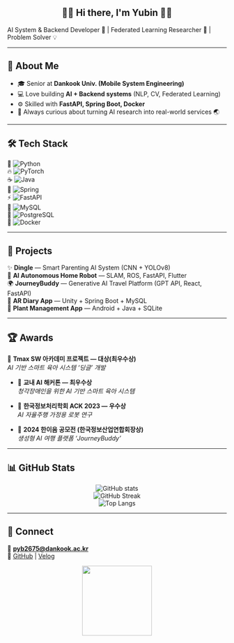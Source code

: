 <h2 align="center">🍓🐰 Hi there, I'm Yubin 🐰🍓</h2>


AI System & Backend Developer 🌱 | Federated Learning Researcher 🧩 | Problem Solver 💡  

---

## 📝 About Me
- 🎓 Senior at **Dankook Univ. (Mobile System Engineering)**  
- 💻 Love building **AI + Backend systems** (NLP, CV, Federated Learning)  
- ⚙️ Skilled with **FastAPI, Spring Boot, Docker**  
- 🌸 Always curious about turning AI research into real-world services 🌏  

---

## 🛠 Tech Stack
🐍 ![Python](https://img.shields.io/badge/Python-3776AB?style=flat-square&logo=python&logoColor=white)  
🔥 ![PyTorch](https://img.shields.io/badge/PyTorch-EE4C2C?style=flat-square&logo=pytorch&logoColor=white)  
☕ ![Java](https://img.shields.io/badge/Java-ED8B00?style=flat-square&logo=java&logoColor=white)  
🌿 ![Spring](https://img.shields.io/badge/Spring-6DB33F?style=flat-square&logo=spring&logoColor=white)  
⚡ ![FastAPI](https://img.shields.io/badge/FastAPI-009688?style=flat-square&logo=fastapi&logoColor=white)  
🐬 ![MySQL](https://img.shields.io/badge/MySQL-4479A1?style=flat-square&logo=mysql&logoColor=white)  
🐘 ![PostgreSQL](https://img.shields.io/badge/Postgres-316192?style=flat-square&logo=postgresql&logoColor=white)  
🐳 ![Docker](https://img.shields.io/badge/Docker-2496ED?style=flat-square&logo=docker&logoColor=white)  

---

## 🚀 Projects
✨ **Dingle** — Smart Parenting AI System (CNN + YOLOv8)  
🤖 **AI Autonomous Home Robot** — SLAM, ROS, FastAPI, Flutter  
🌍 **JourneyBuddy** — Generative AI Travel Platform (GPT API, React, FastAPI)  
📔 **AR Diary App** — Unity + Spring Boot + MySQL  
🌱 **Plant Management App** — Android + Java + SQLite  

---

## 🏆 Awards
 🥇 **Tmax SW 아카데미 프로젝트 — 대상(최우수상)**  
  *AI 기반 스마트 육아 시스템 ‘딩글’ 개발*

- 🥇 **교내 AI 해커톤 — 최우수상**  
  *청각장애인을 위한 AI 기반 스마트 육아 시스템*

- 🏅 **한국정보처리학회 ACK 2023 — 우수상**  
  *AI 자율주행 가정용 로봇 연구*

- 🥉 **2024 한이음 공모전 (한국정보산업연합회장상)**  
  *생성형 AI 여행 플랫폼 ‘JourneyBuddy’*



---

## 📊 GitHub Stats
<div align="center">

![GitHub stats](https://github-readme-stats.vercel.app/api?username=yubin012&show_icons=true&theme=calm_pink&hide_border=true)  
![GitHub Streak](https://streak-stats.demolab.com?user=yubin012&theme=calm_pink&hide_border=true)  
![Top Langs](https://github-readme-stats.vercel.app/api/top-langs/?username=yubin012&layout=compact&theme=calm_pink&hide_border=true)  

</div>

---

## 🌸 Connect
📧 **pyb2675@dankook.ac.kr**  
🔗 [GitHub](https://github.com/yubin012) | [Velog](https://velog.io/@yubin012)  

<p align="center">
  <img src="https://media.giphy.com/media/MDJ9IbxxvDUQM/giphy.gif" width="160px"/>
</p>
